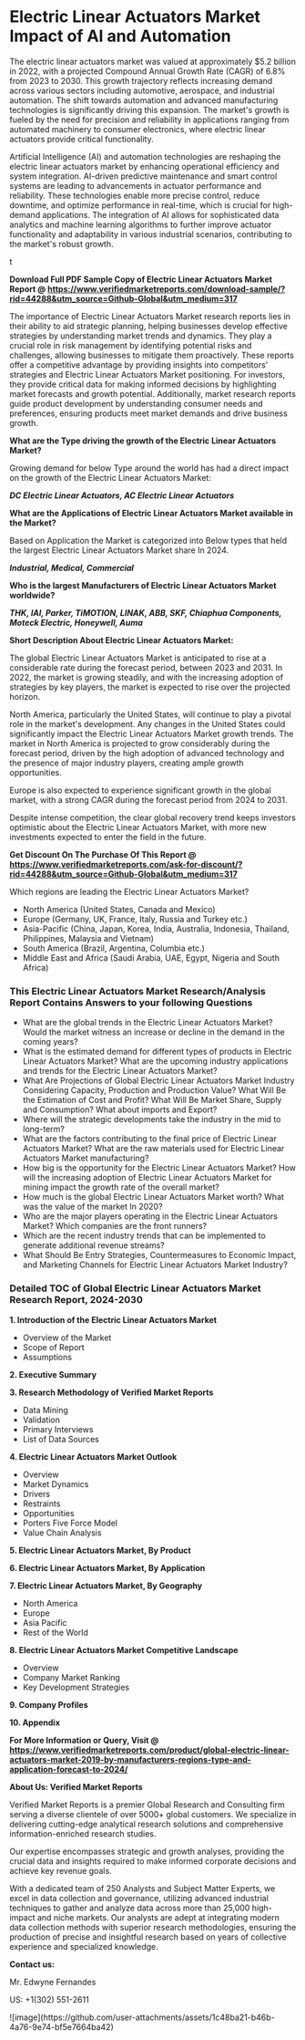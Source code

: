 <h1>Electric Linear Actuators Market Impact of AI and Automation</h1><p>The electric linear actuators market was valued at approximately $5.2 billion in 2022, with a projected Compound Annual Growth Rate (CAGR) of 6.8% from 2023 to 2030. This growth trajectory reflects increasing demand across various sectors including automotive, aerospace, and industrial automation. The shift towards automation and advanced manufacturing technologies is significantly driving this expansion. The market's growth is fueled by the need for precision and reliability in applications ranging from automated machinery to consumer electronics, where electric linear actuators provide critical functionality.</p><p>Artificial Intelligence (AI) and automation technologies are reshaping the electric linear actuators market by enhancing operational efficiency and system integration. AI-driven predictive maintenance and smart control systems are leading to advancements in actuator performance and reliability. These technologies enable more precise control, reduce downtime, and optimize performance in real-time, which is crucial for high-demand applications. The integration of AI allows for sophisticated data analytics and machine learning algorithms to further improve actuator functionality and adaptability in various industrial scenarios, contributing to the market's robust growth.</p>t</p><p id="" class=""><strong>Download Full PDF Sample Copy of Electric Linear Actuators Market Report @ <a href="https://www.verifiedmarketreports.com/download-sample/?rid=44288&utm_source=Github-Global&utm_medium=317" target="_blank">https://www.verifiedmarketreports.com/download-sample/?rid=44288&utm_source=Github-Global&utm_medium=317</a></strong></p><p>The importance of&nbsp;Electric Linear Actuators Market research reports lies in their ability to aid strategic planning, helping businesses develop effective strategies by understanding market trends and dynamics. They play a crucial role in risk management by identifying potential risks and challenges, allowing businesses to mitigate them proactively. These reports offer a competitive advantage by providing insights into competitors' strategies and Electric Linear Actuators Market positioning. For investors, they provide critical data for making informed decisions by highlighting market forecasts and growth potential. Additionally, market research reports guide product development by understanding consumer needs and preferences, ensuring products meet market demands and drive business growth.</p><p><strong>What are the&nbsp;Type driving the growth of the Electric Linear Actuators Market?</strong></p><p id="" class="">Growing demand for below Type around the world has had a direct impact on the growth of the Electric Linear Actuators Market:</p><em><strong>DC Electric Linear Actuators, AC Electric Linear Actuators</strong></em></p><strong>What are the&nbsp;Applications&nbsp;of Electric Linear Actuators Market available in the Market?</strong></p><p id="" class="">Based on Application the Market is categorized into Below types that held the largest Electric Linear Actuators Market share In 2024.</p><em><strong>Industrial, Medical, Commercial</strong></em></p><strong>Who is the largest Manufacturers of Electric Linear Actuators Market worldwide?</strong></p><p><em><strong>THK, IAI, Parker, TiMOTION, LINAK, ABB, SKF, Chiaphua Components, Moteck Electric, Honeywell, Auma</strong></em></p><p id="" class=""><strong>Short Description About Electric Linear Actuators Market:</strong></p><p>The global Electric Linear Actuators Market is anticipated to rise at a considerable rate during the forecast period, between 2023 and 2031. In 2022, the market is growing steadily, and with the increasing adoption of strategies by key players, the market is expected to rise over the projected horizon.</p><p>North America, particularly the United States, will continue to play a pivotal role in the market's development. Any changes in the United States could significantly impact the Electric Linear Actuators Market growth trends. The market in North America is projected to grow considerably during the forecast period, driven by the high adoption of advanced technology and the presence of major industry players, creating ample growth opportunities.</p><p>Europe is also expected to experience significant growth in the global market, with a strong CAGR during the forecast period from 2024 to 2031.</p><p>Despite intense competition, the clear global recovery trend keeps investors optimistic about the Electric Linear Actuators Market, with more new investments expected to enter the field in the future.</p><p id="" class=""><strong>Get Discount On The Purchase Of This Report @ <a href="https://www.verifiedmarketreports.com/ask-for-discount/?rid=44288&utm_source=Github-Global&utm_medium=317" target="_blank">https://www.verifiedmarketreports.com/ask-for-discount/?rid=44288&utm_source=Github-Global&utm_medium=317</a></strong></p>Which regions are leading the Electric Linear Actuators Market?</p><ul><li>North America (United States, Canada and Mexico)</li><li>Europe (Germany, UK, France, Italy, Russia and Turkey etc.)</li><li>Asia-Pacific (China, Japan, Korea, India, Australia, Indonesia, Thailand, Philippines, Malaysia and Vietnam)</li><li>South America (Brazil, Argentina, Columbia etc.)</li><li>Middle East and Africa (Saudi Arabia, UAE, Egypt, Nigeria and South Africa)</li></ul><h3 id="" class="">This Electric Linear Actuators Market Research/Analysis Report Contains Answers to your following Questions</h3><ul><li>What are the global trends in the Electric Linear Actuators Market? Would the market witness an increase or decline in the demand in the coming years?</li><li>What is the estimated demand for different types of products in Electric Linear Actuators Market? What are the upcoming industry applications and trends for the Electric Linear Actuators Market?</li><li>What Are Projections of Global Electric Linear Actuators Market Industry Considering Capacity, Production and Production Value? What Will Be the Estimation of Cost and Profit? What Will Be Market Share, Supply and Consumption? What about imports and Export?</li><li>Where will the strategic developments take the industry in the mid to long-term?</li><li>What are the factors contributing to the final price of Electric Linear Actuators Market? What are the raw materials used for Electric Linear Actuators Market manufacturing?</li><li>How big is the opportunity for the Electric Linear Actuators Market? How will the increasing adoption of Electric Linear Actuators Market for mining impact the growth rate of the overall market?</li><li>How much is the global Electric Linear Actuators Market worth? What was the value of the market In 2020?</li><li>Who are the major players operating in the Electric Linear Actuators Market? Which companies are the front runners?</li><li>Which are the recent industry trends that can be implemented to generate additional revenue streams?</li><li>What Should Be Entry Strategies, Countermeasures to Economic Impact, and Marketing Channels for Electric Linear Actuators Market Industry?</li></ul><h3 id="" class="">Detailed TOC of Global Electric Linear Actuators Market Research Report, 2024-2030</h3><p id="" class=""><strong>1. Introduction of the Electric Linear Actuators Market</strong></p><ul><li>Overview of the Market</li><li>Scope of Report</li><li>Assumptions</li></ul><p id="" class=""><strong>2. Executive Summary</strong></p><p id="" class=""><strong>3. Research Methodology of Verified Market Reports</strong></p><ul><li>Data Mining</li><li>Validation</li><li>Primary Interviews</li><li>List of Data Sources</li></ul><p id="" class=""><strong>4. Electric Linear Actuators Market Outlook</strong></p><ul><li>Overview</li><li>Market Dynamics</li><li>Drivers</li><li>Restraints</li><li>Opportunities</li><li>Porters Five Force Model</li><li>Value Chain Analysis</li></ul><p id="" class=""><strong>5. Electric Linear Actuators Market, By Product</strong></p><p id="" class=""><strong>6. Electric Linear Actuators Market, By Application</strong></p><p id="" class=""><strong>7. Electric Linear Actuators Market, By Geography</strong></p><ul><li>North America</li><li>Europe</li><li>Asia Pacific</li><li>Rest of the World</li></ul><p id="" class=""><strong>8. Electric Linear Actuators Market Competitive Landscape</strong></p><ul><li>Overview</li><li>Company Market Ranking</li><li>Key Development Strategies</li></ul><p id="" class=""><strong>9. Company Profiles</strong></p><p id="" class=""><strong>10. Appendix</strong></p><p id="" class=""><strong>For More Information or Query, Visit @ <a href="https://www.verifiedmarketreports.com/product/global-electric-linear-actuators-market-2019-by-manufacturers-regions-type-and-application-forecast-to-2024/" target="_blank">https://www.verifiedmarketreports.com/product/global-electric-linear-actuators-market-2019-by-manufacturers-regions-type-and-application-forecast-to-2024/</a></strong></p><p id="" class=""><strong>About Us: Verified Market Reports</strong></p><p id="" class="">Verified Market Reports is a premier Global Research and Consulting firm serving a diverse clientele of over 5000+ global customers. We specialize in delivering cutting-edge analytical research solutions and comprehensive information-enriched research studies.</p><p id="" class="">Our expertise encompasses strategic and growth analyses, providing the crucial data and insights required to make informed corporate decisions and achieve key revenue goals.</p><p id="" class="">With a dedicated team of 250 Analysts and Subject Matter Experts, we excel in data collection and governance, utilizing advanced industrial techniques to gather and analyze data across more than 25,000 high-impact and niche markets. Our analysts are adept at integrating modern data collection methods with superior research methodologies, ensuring the production of precise and insightful research based on years of collective experience and specialized knowledge.</p><p id="" class=""><strong>Contact us:</strong></p><p id="" class="">Mr. Edwyne Fernandes</p><p id="" class="">US: +1(302) 551-2611</p>
![image](https://github.com/user-attachments/assets/1c48ba21-b46b-4a76-9e74-bf5e7664ba42)
